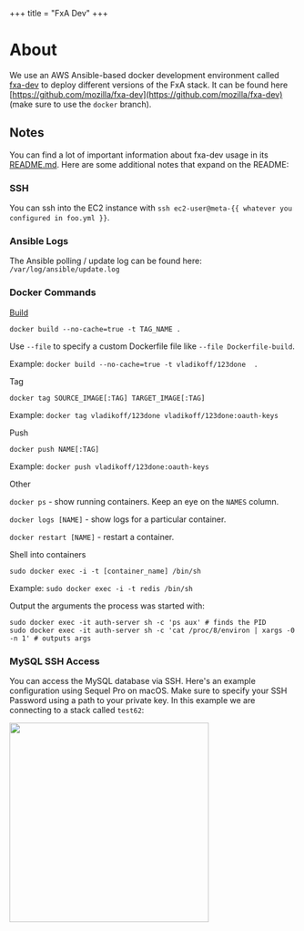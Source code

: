 +++
title = "FxA Dev"
+++

# About

We use an AWS Ansible-based docker development environment
called [fxa-dev](https://github.com/mozilla/fxa-dev) to deploy different versions of the FxA stack.
It can be found here [https://github.com/mozilla/fxa-dev](https://github.com/mozilla/fxa-dev) (make sure to use the `docker` branch).

## Notes

You can find a lot of important information about fxa-dev usage in its [README.md](https://github.com/mozilla/fxa-dev#usage).
Here are some additional notes that expand on the README:

### SSH

You can ssh into the EC2 instance with `ssh ec2-user@meta-{{ whatever you configured in foo.yml }}`.

### Ansible Logs

The Ansible polling / update log can be found here: `/var/log/ansible/update.log`

### Docker Commands

[Build](https://docs.docker.com/engine/reference/commandline/build/)

```
docker build --no-cache=true -t TAG_NAME .
```

Use `--file` to specify a custom Dockerfile file like `--file Dockerfile-build`.

Example: `docker build --no-cache=true -t vladikoff/123done  .`

Tag

```
docker tag SOURCE_IMAGE[:TAG] TARGET_IMAGE[:TAG]
```

Example: `docker tag vladikoff/123done vladikoff/123done:oauth-keys`

Push

```
docker push NAME[:TAG]
```

Example: `docker push vladikoff/123done:oauth-keys`

Other

`docker ps` - show running containers. Keep an eye on the `NAMES` column.

`docker logs [NAME]` - show logs for a particular container.

`docker restart [NAME]` - restart a container.

Shell into containers

```
sudo docker exec -i -t [container_name] /bin/sh
```

Example: `sudo docker exec -i -t redis /bin/sh`

Output the arguments the process was started with:

```
sudo docker exec -it auth-server sh -c 'ps aux' # finds the PID
sudo docker exec -it auth-server sh -c 'cat /proc/8/environ | xargs -0 -n 1' # outputs args
```


### MySQL SSH Access

You can access the MySQL database via SSH. Here's an example configuration using Sequel Pro on macOS.
Make sure to specify your SSH Password using a path to your private key. In this example we
are connecting to a stack called `test62`:

<img src=https://i.imgur.com/T9yL9Ti.jpg width=350 />

